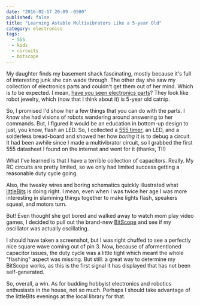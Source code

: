 ```yaml
---
date: "2016-02-17 20:09 -0500"
published: false
title: "Learning Astable Multivibrators Like a 5-year Old"
category: electronics
tags: 
  - 555
  - kids
  - circuits
  - bitscope
---
```


My daughter finds my basement shack fascinating, mostly because it's full of interesting junk she can wade through. The other day she saw my collection of electronics parts and couldn't get them out of her mind. Which is to be expected. I mean, [have you seen electronics parts](https://duckduckgo.com/?q=electronics+parts&t=ffab&iax=1&ia=images)? They look like robot jewelry, which (now that I think about it) is 5-year old catnip.

So, I promised I'd show her a few things that you can do with the parts. I _know_ she had visions of robots wandering around answering to her commands. But, I figured it would be an education in bottom-up design to just, you know, flash an LED. So, I collected a [555 timer](https://en.wikipedia.org/wiki/555_timer_IC), an LED, and a solderless bread-board and showed her how _boring_ it is to debug a circuit. It had been awhile since I made a multivibrator circuit, so I grabbed the first 555 datasheet I found on the internet and went for it (thanks, TI!)

What I've learned is that I have a terrible collection of capacitors. Really. My RC circuits are pretty limited, so we only had limited success getting a reasonable duty cycle going.

Also, the tweaky wires and boring schematics quickly illustrated what [littleBits](http://littlebits.cc/) is doing right. I mean, even when I was twice her age I was more interesting in slamming things together to make lights flash, speakers squeal, and motors turn.

But! Even thought she got bored and walked away to watch mom play video games, I decided to pull out the brand-new [BitScope](http://www.bitscope.com/) and see if my oscillator was actually oscillating.

I should have taken a screenshot, but I was right chuffed to see a perfectly nice square wave coming out of pin 3. Now, because of aformentioned capacitor issues, the duty cycle was a little tight which meant the whole "flashing" aspect was missing. But still: a great way to determine my BitScope works, as this is the first signal it has displayed that has not been self-generated.

So, overall, a win. As for budding hobbyist electronics and robotics enthusiasts in the house, not so much. Perhaps I should take advantage of the littleBits evenings at the local library for that.